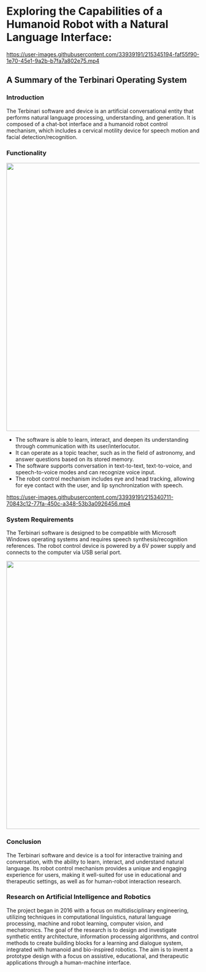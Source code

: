 # Exploring the Capabilities of a Humanoid Robot with a Natural Language Interface: 
<!--
<img src="https://github.com/ladooniani/tailab/blob/main/assets/terbinari-1.jpg" width="400">
--> 

https://user-images.githubusercontent.com/33939191/215345194-faf55f90-1e70-45e1-9a2b-b7fa7a802e75.mp4

## A Summary of the Terbinari Operating System

### Introduction

The Terbinari software and device is an artificial conversational entity that performs natural language processing, understanding, and generation. It is composed of a chat-bot interface and a humanoid robot control mechanism, which includes a cervical motility device for speech motion and facial detection/recognition.

### Functionality

<img src="https://github.com/ladooniani/tailab/blob/main/assets/terbinari-cbm.jpg" width="700">

- The software is able to learn, interact, and deepen its understanding through communication with its user/interlocutor.
- It can operate as a topic teacher, such as in the field of astronomy, and answer questions based on its stored memory.
- The software supports conversation in text-to-text, text-to-voice, and speech-to-voice modes and can recognize voice input.
- The robot control mechanism includes eye and head tracking, allowing for eye contact with the user, and lip synchronization with speech.

https://user-images.githubusercontent.com/33939191/215340711-70843c12-77fa-450c-a348-53b3a0926456.mp4

### System Requirements

The Terbinari software is designed to be compatible with Microsoft Windows operating systems and requires speech synthesis/recognition references.
The robot control device is powered by a 6V power supply and connects to the computer via USB serial port.
<!--
<img src="https://github.com/ladooniani/tailab/blob/master/assets/terbinari-tet-cbm-0.jpg" width="400">
-->

<img src="https://github.com/ladooniani/tailab/blob/main/assets/terbinari-cbm1-2.jpg" width="700">

### Conclusion

The Terbinari software and device is a tool for interactive training and conversation, with the ability to learn, interact, and understand natural language. Its robot control mechanism provides a unique and engaging experience for users, making it well-suited for use in educational and therapeutic settings, as well as for human-robot interaction research.

### Research on Artificial Intelligence and Robotics 

The project began in 2016 with a focus on multidisciplinary engineering, utilizing techniques in computational linguistics, natural language processing, machine and robot learning, computer vision, and mechatronics. The goal of the research is to design and investigate synthetic entity architecture, information processing algorithms, and control methods to create building blocks for a learning and dialogue system, integrated with humanoid and bio-inspired robotics. The aim is to invent a prototype design with a focus on assistive, educational, and therapeutic applications through a human-machine interface.
















